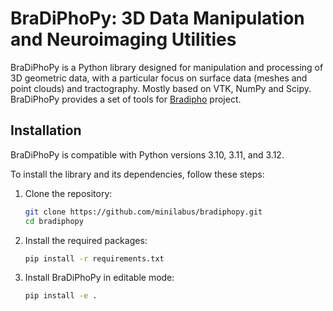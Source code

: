 # BraDiPhoPy: 3D Data Manipulation and Neuroimaging Utilities

BraDiPhoPy is a Python library designed for manipulation and processing of 3D geometric data, with a particular focus on surface data (meshes and point clouds) and tractography.
Mostly based on VTK, NumPy and Scipy. BraDiPhoPy provides a set of tools for [Bradipho](https://bradipho.eu/) project.

## Installation

BraDiPhoPy is compatible with Python versions 3.10, 3.11, and 3.12.

To install the library and its dependencies, follow these steps:

1.  Clone the repository:
    ```bash
    git clone https://github.com/minilabus/bradiphopy.git
    cd bradiphopy
    ```
2.  Install the required packages:
    ```bash
    pip install -r requirements.txt
    ```
3.  Install BraDiPhoPy in editable mode:
    ```bash
    pip install -e .
    ```
